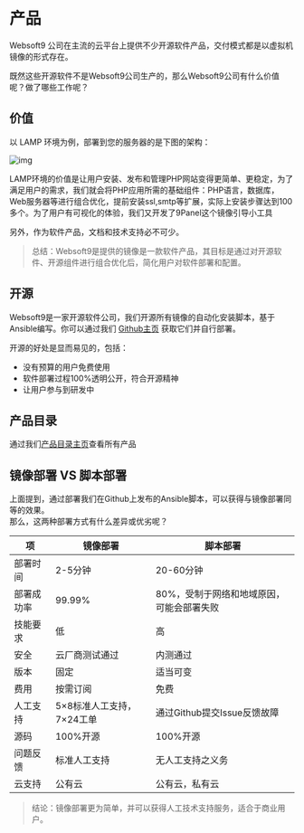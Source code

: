 # 产品

Websoft9 公司在主流的云平台上提供不少开源软件产品，交付模式都是以虚拟机镜像的形式存在。

既然这些开源软件不是Websoft9公司生产的，那么Websoft9公司有什么价值呢？做了哪些工作呢？

## 价值

以 LAMP 环境为例，部署到您的服务器的是下图的架构：

![img](https://libs.websoft9.com/Websoft9/DocsPicture/zh/wamp/php-infra-websoft9.png)

LAMP环境的价值是让用户安装、发布和管理PHP网站变得更简单、更稳定，为了满足用户的需求，我们就会将PHP应用所需的基础组件：PHP语言，数据库，Web服务器等进行组合优化，提前安装ssl,smtp等扩展，实际上安装步骤达到100多个。为了用户有可视化的体验，我们又开发了9Panel这个镜像引导小工具

另外，作为软件产品，文档和技术支持必不可少。

> 总结：Websoft9是提供的镜像是一款软件产品，其目标是通过对开源软件、开源组件进行组合优化后，简化用户对软件部署和配置。

## 开源

Websoft9是一家开源软件公司，我们开源所有镜像的自动化安装脚本，基于Ansible编写。你可以通过我们 [Github主页](https://github.com/Websoft9) 获取它们并自行部署。

开源的好处是显而易见的，包括：

* 没有预算的用户免费使用
* 软件部署过程100%透明公开，符合开源精神
* 让用户参与到研发中

## 产品目录

通过我们[产品目录主页](https://apps.websoft9.com/)查看所有产品

## 镜像部署 VS 脚本部署

上面提到，通过部署我们在Github上发布的Ansible脚本，可以获得与镜像部署同等的效果。  
那么，这两种部署方式有什么差异或优劣呢？

|  项   |  镜像部署   |  脚本部署   |
| --- | --- | --- |
|  部署时间   |  2-5分钟   |  20-60分钟   |
|  部署成功率   |  99.99%   |  80%，受制于网络和地域原因，可能会部署失败   |
|  技能要求   |  低   |  高   |
|  安全   |  云厂商测试通过   |  内测通过   |
|  版本   |  固定   |  适当可变   |
|  费用   |  按需订阅  |  免费   |
|  人工支持   |  5×8标准人工支持，7×24工单  |  通过Github提交Issue反馈故障   |
|  源码   |  100%开源  |  100%开源   |
|  问题反馈   |  标准人工支持  |  无人工支持之义务   |
|  云支持   |  公有云  |  公有云，私有云   |

> 结论：镜像部署更为简单，并可以获得人工技术支持服务，适合于商业用户。
